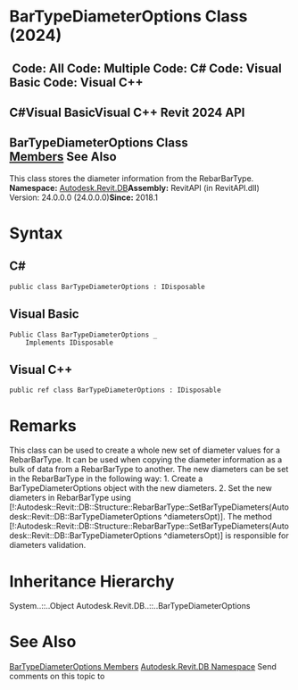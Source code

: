 # BarTypeDiameterOptions Class (2024)

﻿
 Code: All Code: Multiple Code: C# Code: Visual Basic Code: Visual C++   
---  
C#Visual BasicVisual C++
Revit 2024 API  
---  
BarTypeDiameterOptions Class  
[Members](e3528ef9-fdd0-f820-3e39-51879671bd0f.md "BarTypeDiameterOptions Members") See Also  
---  
This class stores the diameter information from the RebarBarType. 
**Namespace:** [Autodesk.Revit.DB](87546ba7-461b-c646-cbb1-2cb8f5bff8b2.md "Autodesk.Revit.DB Namespace")**Assembly:** RevitAPI (in RevitAPI.dll) Version: 24.0.0.0 (24.0.0.0)**Since:** 2018.1 
# Syntax
C#  
---  
```text
public class BarTypeDiameterOptions : IDisposable
```
  
Visual Basic  
---  
```text
Public Class BarTypeDiameterOptions _
	Implements IDisposable
```
  
Visual C++  
---  
```text
public ref class BarTypeDiameterOptions : IDisposable
```
  
# Remarks
This class can be used to create a whole new set of diameter values for a RebarBarType. It can be used when copying the diameter information as a bulk of data from a RebarBarType to another. The new diameters can be set in the RebarBarType in the following way: 1\. Create a BarTypeDiameterOptions object with the new diameters. 2\. Set the new diameters in RebarBarType using [!:Autodesk::Revit::DB::Structure::RebarBarType::SetBarTypeDiameters(Autodesk::Revit::DB::BarTypeDiameterOptions ^diametersOpt)]. The method [!:Autodesk::Revit::DB::Structure::RebarBarType::SetBarTypeDiameters(Autodesk::Revit::DB::BarTypeDiameterOptions ^diametersOpt)] is responsible for diameters validation. 
# Inheritance Hierarchy
System..::..Object Autodesk.Revit.DB..::..BarTypeDiameterOptions
# See Also
[BarTypeDiameterOptions Members](e3528ef9-fdd0-f820-3e39-51879671bd0f.md "BarTypeDiameterOptions Members")
[Autodesk.Revit.DB Namespace](87546ba7-461b-c646-cbb1-2cb8f5bff8b2.md "Autodesk.Revit.DB Namespace")
Send comments on this topic to 
